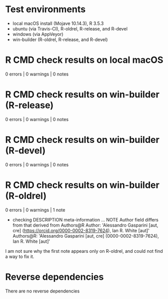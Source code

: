# Test environments
* local macOS install (Mojave 10.14.3), R 3.5.3
* ubuntu (via Travis-CI), R-oldrel, R-release, and R-devel
* windows (via AppVeyor)
* win-builder (R-oldrel, R-release, and R-devel)

# R CMD check results on local macOS
0 errors | 0 warnings | 0 notes

# R CMD check results on win-builder (R-release)
0 errors | 0 warnings | 0 notes

# R CMD check results on win-builder (R-devel)
0 errors | 0 warnings | 0 notes

# R CMD check results on win-builder (R-oldrel)
0 errors | 0 warnings | 1 note

* checking DESCRIPTION meta-information ... NOTE
Author field differs from that derived from Authors@R
  Author:    'Alessandro Gasparini [aut, cre] (<https://orcid.org/0000-0002-8319-7624>), Ian R. White [aut]'
  Authors@R: 'Alessandro Gasparini [aut, cre] (0000-0002-8319-7624), Ian R. White [aut]'

I am not sure why the first note appears only on R-oldrel, and could not find a way to fix it. 

# Reverse dependencies
There are no reverse dependencies
